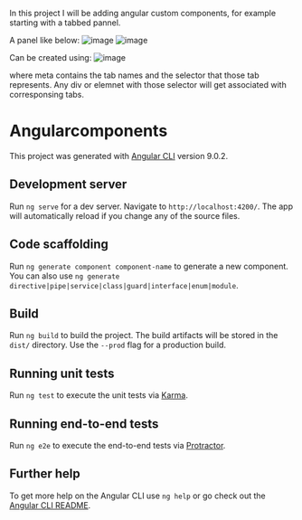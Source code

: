In this project I will be adding angular custom components, for example starting with a tabbed pannel.

A panel like below:
![image](https://user-images.githubusercontent.com/20777854/75106285-c3bc1380-5640-11ea-8c03-73f901c40d75.png)
![image](https://user-images.githubusercontent.com/20777854/75106287-cc144e80-5640-11ea-9a7c-d4be88a0a13c.png)

Can be created using:
![image](https://user-images.githubusercontent.com/20777854/75110237-db4fc800-5651-11ea-9583-a943fa4873de.png)

where meta contains the tab names and the selector that those tab represents. Any div or elemnet with those selector will get associated with corresponsing tabs.

# Angularcomponents

This project was generated with [Angular CLI](https://github.com/angular/angular-cli) version 9.0.2.

## Development server

Run `ng serve` for a dev server. Navigate to `http://localhost:4200/`. The app will automatically reload if you change any of the source files.

## Code scaffolding

Run `ng generate component component-name` to generate a new component. You can also use `ng generate directive|pipe|service|class|guard|interface|enum|module`.

## Build

Run `ng build` to build the project. The build artifacts will be stored in the `dist/` directory. Use the `--prod` flag for a production build.

## Running unit tests

Run `ng test` to execute the unit tests via [Karma](https://karma-runner.github.io).

## Running end-to-end tests

Run `ng e2e` to execute the end-to-end tests via [Protractor](http://www.protractortest.org/).

## Further help

To get more help on the Angular CLI use `ng help` or go check out the [Angular CLI README](https://github.com/angular/angular-cli/blob/master/README.md).
